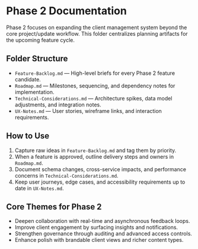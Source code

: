 # Phase 2 Documentation

Phase 2 focuses on expanding the client management system beyond the core project/update workflow.
This folder centralizes planning artifacts for the upcoming feature cycle.

## Folder Structure

- `Feature-Backlog.md` — High-level briefs for every Phase 2 feature candidate.
- `Roadmap.md` — Milestones, sequencing, and dependency notes for implementation.
- `Technical-Considerations.md` — Architecture spikes, data model adjustments, and integration notes.
- `UX-Notes.md` — User stories, wireframe links, and interaction requirements.

## How to Use

1. Capture raw ideas in `Feature-Backlog.md` and tag them by priority.
2. When a feature is approved, outline delivery steps and owners in `Roadmap.md`.
3. Document schema changes, cross-service impacts, and performance concerns in `Technical-Considerations.md`.
4. Keep user journeys, edge cases, and accessibility requirements up to date in `UX-Notes.md`.

## Core Themes for Phase 2

- Deepen collaboration with real-time and asynchronous feedback loops.
- Improve client engagement by surfacing insights and notifications.
- Strengthen governance through auditing and advanced access controls.
- Enhance polish with brandable client views and richer content types.
